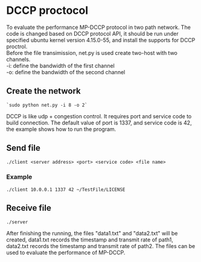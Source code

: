 # DCCP proctocol
To evaluate the performance MP-DCCP protocol in two path network. The code is changed based on DCCP protocol API, it should be run under specified ubuntu kernel version 4.15.0-55, and install the supports for DCCP proctrol.  
Before the file transimission, net.py is used create two-host with two channels.  
-i: define the bandwidth of the first channel  
-o: define the bandwidth of the second channel  
## Create the network
    `sudo python net.py -i 8 -o 2`
DCCP is like udp + congestion control. It requires port and service code to build connection. The default value of port is 1337, and service code is 42, the example shows how to run the program.
## Send file
    ./client <server address> <port> <service code> <file name>
### Example
    ./client 10.0.0.1 1337 42 ~/TestFile/LICENSE

## Receive file
    ./server
After finishing the running, the files "data1.txt" and "data2.txt" will be created, data1.txt records the timestamp and transmit rate of path1, data2.txt records the timestamp and transmit rate of path2. The files can be used to evaluate the performance of MP-DCCP.    
    
